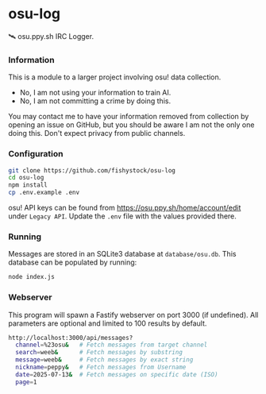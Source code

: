 # osu-log
🛰️ osu.ppy.sh IRC Logger.

### Information
This is a module to a larger project involving osu! data collection.
- No, I am not using your information to train AI.
- No, I am not committing a crime by doing this.

You may contact me to have your information removed from collection by opening an issue on GitHub, but you should be aware I am not the only one doing this. Don't expect privacy from public channels.

### Configuration
```bash
git clone https://github.com/fishystock/osu-log
cd osu-log
npm install
cp .env.example .env
```

osu! API keys can be found from https://osu.ppy.sh/home/account/edit under `Legacy API`. Update the `.env` file with the values provided there.

### Running
Messages are stored in an SQLite3 database at `database/osu.db`. This database can be populated by running:
```bash
node index.js
```

### Webserver
This program will spawn a Fastify webserver on port 3000 (if undefined). All parameters are optional and limited to 100 results by default.
```bash
http://localhost:3000/api/messages?
  channel=%23osu&   # Fetch messages from target channel
  search=weeb&      # Fetch messages by substring
  message=weeb&     # Fetch messages by exact string
  nickname=peppy&   # Fetch messages from Username
  date=2025-07-13&  # Fetch messages on specific date (ISO)
  page=1
```
